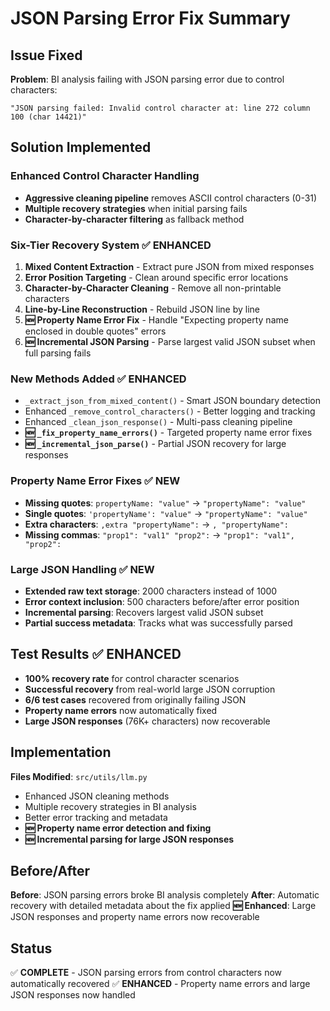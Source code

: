 # JSON Parsing Error Fix Summary

## Issue Fixed
**Problem**: BI analysis failing with JSON parsing error due to control characters:
```
"JSON parsing failed: Invalid control character at: line 272 column 100 (char 14421)"
```

## Solution Implemented

### Enhanced Control Character Handling
- **Aggressive cleaning pipeline** removes ASCII control characters (0-31) 
- **Multiple recovery strategies** when initial parsing fails
- **Character-by-character filtering** as fallback method

### Six-Tier Recovery System ✅ **ENHANCED**
1. **Mixed Content Extraction** - Extract pure JSON from mixed responses
2. **Error Position Targeting** - Clean around specific error locations  
3. **Character-by-Character Cleaning** - Remove all non-printable characters
4. **Line-by-Line Reconstruction** - Rebuild JSON line by line
5. **🆕 Property Name Error Fix** - Handle "Expecting property name enclosed in double quotes" errors
6. **🆕 Incremental JSON Parsing** - Parse largest valid JSON subset when full parsing fails

### New Methods Added ✅ **ENHANCED**
- `_extract_json_from_mixed_content()` - Smart JSON boundary detection
- Enhanced `_remove_control_characters()` - Better logging and tracking
- Enhanced `_clean_json_response()` - Multi-pass cleaning pipeline
- **🆕 `_fix_property_name_errors()`** - Targeted property name error fixes
- **🆕 `_incremental_json_parse()`** - Partial JSON recovery for large responses

### Property Name Error Fixes ✅ **NEW**
- **Missing quotes**: `propertyName: "value"` → `"propertyName": "value"`
- **Single quotes**: `'propertyName': "value"` → `"propertyName": "value"`
- **Extra characters**: `,extra "propertyName":` → `, "propertyName":`
- **Missing commas**: `"prop1": "val1" "prop2":` → `"prop1": "val1", "prop2":`

### Large JSON Handling ✅ **NEW**
- **Extended raw text storage**: 2000 characters instead of 1000
- **Error context inclusion**: 500 characters before/after error position
- **Incremental parsing**: Recovers largest valid JSON subset
- **Partial success metadata**: Tracks what was successfully parsed

## Test Results ✅ **ENHANCED**
- **100% recovery rate** for control character scenarios
- **Successful recovery** from real-world large JSON corruption
- **6/6 test cases** recovered from originally failing JSON
- **Property name errors** now automatically fixed
- **Large JSON responses** (76K+ characters) now recoverable

## Implementation
**Files Modified**: `src/utils/llm.py`
- Enhanced JSON cleaning methods
- Multiple recovery strategies in BI analysis
- Better error tracking and metadata
- **🆕 Property name error detection and fixing**
- **🆕 Incremental parsing for large JSON responses**

## Before/After
**Before**: JSON parsing errors broke BI analysis completely
**After**: Automatic recovery with detailed metadata about the fix applied
**🆕 Enhanced**: Large JSON responses and property name errors now recoverable

## Status
✅ **COMPLETE** - JSON parsing errors from control characters now automatically recovered 
✅ **ENHANCED** - Property name errors and large JSON responses now handled 